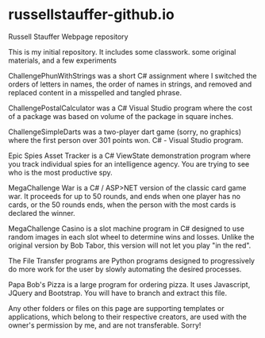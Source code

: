 # russellstauffer-github.io
Russell Stauffer Webpage repository

This is my initial repository. It includes some classwork. some original materials, and a few experiments

ChallengePhunWithStrings was a short C# assignment where I switched the orders of letters in names, the order of names in strings, and removed and replaced content in a misspelled and tangled phrase.

ChallengePostalCalculator was a C# Visual Studio program where the cost of a package was based on volume of the package in square inches.

ChallengeSimpleDarts was a two-player dart game (sorry, no graphics) where the first person over 301 points won. C# - Visual Studio program.

Epic Spies Asset Tracker is a C# ViewState demonstration program where you track individual spies for an intelligence agency. You are trying to see who is the most productive spy.

MegaChallenge War is a C# / ASP>NET  version of the classic card game war. It proceeds for up to 50 rounds, and ends when one player has no cards, or the 50 rounds ends, when the person with the most cards is declared the winner.

MegaChallenge Casino is a slot machine program in C# designed to use random images in each slot wheel to determine wins and losses. Unlike 
the original version by Bob Tabor, this version will not let you play "in the red".

The File Transfer programs are Python programs designed to progressively do more work for the user by slowly automating
the desired processes.

Papa Bob's Pizza is a large program for ordering pizza. It uses Javascript, JQuery and Bootstrap. You will have to branch and extract this file.

Any other folders or files on this page are supporting templates or applications, which belong to their respective creators, are used with the owner's permission by me, and are not transferable. Sorry!


